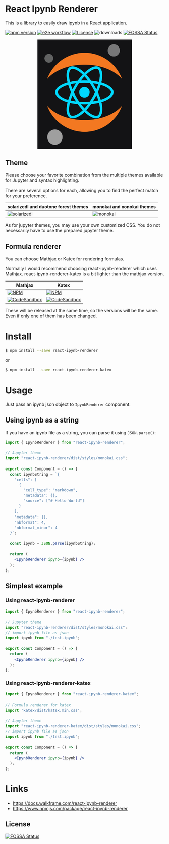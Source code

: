 # React Ipynb Renderer
This is a library to easily draw ipynb in a React application.

[![npm version](https://img.shields.io/npm/v/react-ipynb-renderer)](https://www.npmjs.com/package/react-ipynb-renderer)
[![e2e workflow](https://github.com/righ/react-ipynb-renderer/actions/workflows/e2e.yaml/badge.svg?branch=master)](https://github.com/righ/react-ipynb-renderer/actions/workflows/e2e.yaml)
[![License](https://img.shields.io/npm/l/react-ipynb-renderer)](https://github.com/righ/react-ipynb-renderer/blob/main/LICENSE)
![downloads](https://img.shields.io/npm/dm/react-ipynb-renderer?style=flat-square)
[![FOSSA Status](https://app.fossa.com/api/projects/git%2Bgithub.com%2Frigh%2Freact-ipynb-renderer.svg?type=shield)](https://app.fossa.com/projects/git%2Bgithub.com%2Frigh%2Freact-ipynb-renderer?ref=badge_shield)

<p align="center">
  <img 
    src="https://github.com/righ/react-ipynb-renderer/raw/master/images/logo.png" alt="image" width="300" height="auto" style="align:center" />
</p>

## Theme

Please choose your favorite combination from the multiple themes available for Jupyter and syntax highlighting. 

There are several options for each, allowing you to find the perfect match for your preference.

| solarizedl and duotone forest themes                                                                                          | monokai and xonokai themes                                                                                  |
| ----------------------------------------------------------------------------------------------------------------------------- | ----------------------------------------------------------------------------------------------------------- |
| ![solarizedl](https://github.com/righ/react-ipynb-renderer/raw/master/images/solarizedl-duotone_earth.png) | ![monokai](https://github.com/righ/react-ipynb-renderer/raw/master/images/monokai-xonokai.png) |

As for jupyter themes, you may use your own customized CSS. You do not necessarily have to use the prepared jupyter theme.


## Formula renderer
You can choose Mathjax or Katex for rendering formulas. 

Normally I would recommend choosing react-ipynb-renderer which uses Mathjax.
react-ipynb-renderer-katex is a bit lighter than the mathjax version.

| Mathjax | Katex |
| ------- | ----- |
| [![NPM](https://nodei.co/npm/react-ipynb-renderer.png?mini=true)](https://www.npmjs.com/package/react-ipynb-renderer) | [![NPM](https://nodei.co/npm/react-ipynb-renderer-katex.png?mini=true)](https://www.npmjs.com/package/react-ipynb-renderer-katex) |
| [![CodeSandbox](https://img.shields.io/badge/Codesandbox-FFFFFF?style=for-the-badge&logo=codesandbox&logoColor=159D48)](https://codesandbox.io/s/react-ipynb-renderer-sample-kbu4z?file=/src/App.tsx) | [![CodeSandbox](https://img.shields.io/badge/Codesandbox-2B9895?style=for-the-badge&logo=codesandbox&logoColor=FFFFFF)](https://codesandbox.io/s/react-ipynb-renderer-katex-sample-770np1?file=/src/App.tsx) |

These will be released at the same time, so the versions will be the same. Even if only one of them has been changed.


# Install

```sh
$ npm install --save react-ipynb-renderer
```

or

```sh
$ npm install --save react-ipynb-renderer-katex
```

# Usage
Just pass an ipynb json object to `IpynbRenderer` component.

## Using ipynb as a string
If you have an ipynb file as a string, you can parse it using `JSON.parse()`:

```jsx
import { IpynbRenderer } from "react-ipynb-renderer";

// Jupyter theme
import "react-ipynb-renderer/dist/styles/monokai.css";

export const Component = () => {
  const ipynbString = `{
    "cells": [
      {
        "cell_type": "markdown",
        "metadata": {},
        "source": ["# Hello World"]
      }
    ],
    "metadata": {},
    "nbformat": 4,
    "nbformat_minor": 4
  }`;
  
  const ipynb = JSON.parse(ipynbString);
  
  return (
    <IpynbRenderer ipynb={ipynb} />
  );
};
```

## Simplest example

### Using react-ipynb-renderer

```jsx
import { IpynbRenderer } from "react-ipynb-renderer";

// Jupyter theme
import "react-ipynb-renderer/dist/styles/monokai.css";
// import ipynb file as json
import ipynb from "./test.ipynb";

export const Component = () => {
  return (
    <IpynbRenderer ipynb={ipynb} />
  );
};
```

### Using react-ipynb-renderer-katex

```jsx
import { IpynbRenderer } from "react-ipynb-renderer-katex";

// Formula renderer for katex
import 'katex/dist/katex.min.css';

// Jupyter theme
import "react-ipynb-renderer-katex/dist/styles/monokai.css";
// import ipynb file as json
import ipynb from "./test.ipynb";

export const Component = () => {
  return (
    <IpynbRenderer ipynb={ipynb} />
  );
};
```

# Links

- https://docs.walkframe.com/react-ipynb-renderer
- https://www.npmjs.com/package/react-ipynb-renderer


## License
[![FOSSA Status](https://app.fossa.com/api/projects/git%2Bgithub.com%2Frigh%2Freact-ipynb-renderer.svg?type=large)](https://app.fossa.com/projects/git%2Bgithub.com%2Frigh%2Freact-ipynb-renderer?ref=badge_large)